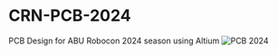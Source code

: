 # CRN-PCB-2024
PCB Design for ABU Robocon 2024 season using Altium
![PCB 2024](https://github.com/user-attachments/assets/5b4176bd-c9e9-498a-a145-bc94655195dc)
